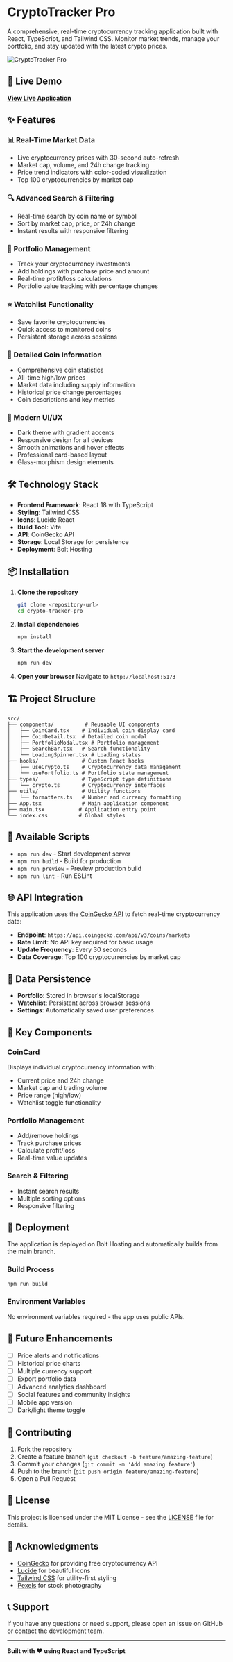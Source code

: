 # CryptoTracker Pro

A comprehensive, real-time cryptocurrency tracking application built with React, TypeScript, and Tailwind CSS. Monitor market trends, manage your portfolio, and stay updated with the latest crypto prices.

![CryptoTracker Pro](https://images.pexels.com/photos/730547/pexels-photo-730547.jpeg?auto=compress&cs=tinysrgb&w=1200&h=400&fit=crop)

## 🚀 Live Demo

**[View Live Application](https://comprehensive-crypto-uw3j.bolt.host)**

## ✨ Features

### 📊 Real-Time Market Data
- Live cryptocurrency prices with 30-second auto-refresh
- Market cap, volume, and 24h change tracking
- Price trend indicators with color-coded visualization
- Top 100 cryptocurrencies by market cap

### 🔍 Advanced Search & Filtering
- Real-time search by coin name or symbol
- Sort by market cap, price, or 24h change
- Instant results with responsive filtering

### 💼 Portfolio Management
- Track your cryptocurrency investments
- Add holdings with purchase price and amount
- Real-time profit/loss calculations
- Portfolio value tracking with percentage changes

### ⭐ Watchlist Functionality
- Save favorite cryptocurrencies
- Quick access to monitored coins
- Persistent storage across sessions

### 📱 Detailed Coin Information
- Comprehensive coin statistics
- All-time high/low prices
- Market data including supply information
- Historical price change percentages
- Coin descriptions and key metrics

### 🎨 Modern UI/UX
- Dark theme with gradient accents
- Responsive design for all devices
- Smooth animations and hover effects
- Professional card-based layout
- Glass-morphism design elements

## 🛠️ Technology Stack

- **Frontend Framework**: React 18 with TypeScript
- **Styling**: Tailwind CSS
- **Icons**: Lucide React
- **Build Tool**: Vite
- **API**: CoinGecko API
- **Storage**: Local Storage for persistence
- **Deployment**: Bolt Hosting

## 📦 Installation

1. **Clone the repository**
   ```bash
   git clone <repository-url>
   cd crypto-tracker-pro
   ```

2. **Install dependencies**
   ```bash
   npm install
   ```

3. **Start the development server**
   ```bash
   npm run dev
   ```

4. **Open your browser**
   Navigate to `http://localhost:5173`

## 🏗️ Project Structure

```
src/
├── components/          # Reusable UI components
│   ├── CoinCard.tsx    # Individual coin display card
│   ├── CoinDetail.tsx  # Detailed coin modal
│   ├── PortfolioModal.tsx # Portfolio management
│   ├── SearchBar.tsx   # Search functionality
│   └── LoadingSpinner.tsx # Loading states
├── hooks/              # Custom React hooks
│   ├── useCrypto.ts    # Cryptocurrency data management
│   └── usePortfolio.ts # Portfolio state management
├── types/              # TypeScript type definitions
│   └── crypto.ts       # Cryptocurrency interfaces
├── utils/              # Utility functions
│   └── formatters.ts   # Number and currency formatting
├── App.tsx             # Main application component
├── main.tsx           # Application entry point
└── index.css          # Global styles
```

## 🔧 Available Scripts

- `npm run dev` - Start development server
- `npm run build` - Build for production
- `npm run preview` - Preview production build
- `npm run lint` - Run ESLint

## 🌐 API Integration

This application uses the [CoinGecko API](https://www.coingecko.com/en/api) to fetch real-time cryptocurrency data:

- **Endpoint**: `https://api.coingecko.com/api/v3/coins/markets`
- **Rate Limit**: No API key required for basic usage
- **Update Frequency**: Every 30 seconds
- **Data Coverage**: Top 100 cryptocurrencies by market cap

## 💾 Data Persistence

- **Portfolio**: Stored in browser's localStorage
- **Watchlist**: Persistent across browser sessions
- **Settings**: Automatically saved user preferences

## 🎯 Key Components

### CoinCard
Displays individual cryptocurrency information with:
- Current price and 24h change
- Market cap and trading volume
- Price range (high/low)
- Watchlist toggle functionality

### Portfolio Management
- Add/remove holdings
- Track purchase prices
- Calculate profit/loss
- Real-time value updates

### Search & Filtering
- Instant search results
- Multiple sorting options
- Responsive filtering

## 🚀 Deployment

The application is deployed on Bolt Hosting and automatically builds from the main branch.

### Build Process
```bash
npm run build
```

### Environment Variables
No environment variables required - the app uses public APIs.

## 🔮 Future Enhancements

- [ ] Price alerts and notifications
- [ ] Historical price charts
- [ ] Multiple currency support
- [ ] Export portfolio data
- [ ] Advanced analytics dashboard
- [ ] Social features and community insights
- [ ] Mobile app version
- [ ] Dark/light theme toggle

## 🤝 Contributing

1. Fork the repository
2. Create a feature branch (`git checkout -b feature/amazing-feature`)
3. Commit your changes (`git commit -m 'Add amazing feature'`)
4. Push to the branch (`git push origin feature/amazing-feature`)
5. Open a Pull Request

## 📄 License

This project is licensed under the MIT License - see the [LICENSE](LICENSE) file for details.

## 🙏 Acknowledgments

- [CoinGecko](https://www.coingecko.com/) for providing free cryptocurrency API
- [Lucide](https://lucide.dev/) for beautiful icons
- [Tailwind CSS](https://tailwindcss.com/) for utility-first styling
- [Pexels](https://www.pexels.com/) for stock photography

## 📞 Support

If you have any questions or need support, please open an issue on GitHub or contact the development team.

---

**Built with ❤️ using React and TypeScript**
